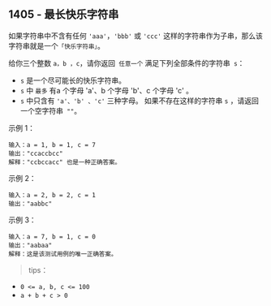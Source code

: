 ## 1405 - 最长快乐字符串
如果字符串中不含有任何 `'aaa'`，`'bbb'` 或 `'ccc'` 这样的字符串作为子串，那么该字符串就是一个`「快乐字符串」`。

给你三个整数 `a，b ，c`，请你返回` 任意一个` 满足下列全部条件的字符串` s`：

+ `s` 是一个尽可能长的快乐字符串。
+ `s` 中 `最多` 有a 个字母 'a'、b 个字母 'b'、c 个字母 'c' 。
+ `s` 中只含有 `'a'、'b' 、'c'` 三种字母。
如果不存在这样的字符串 `s` ，请返回一个空字符串` ""`。

示例 1：
```
输入：a = 1, b = 1, c = 7
输出："ccaccbcc"
解释："ccbccacc" 也是一种正确答案。
```
示例 2：
```
输入：a = 2, b = 2, c = 1
输出："aabbc"
```
示例 3：
```
输入：a = 7, b = 1, c = 0
输出："aabaa"
解释：这是该测试用例的唯一正确答案。
``` 

>tips：
+ `0 <= a, b, c <= 100`
+ `a + b + c > 0`